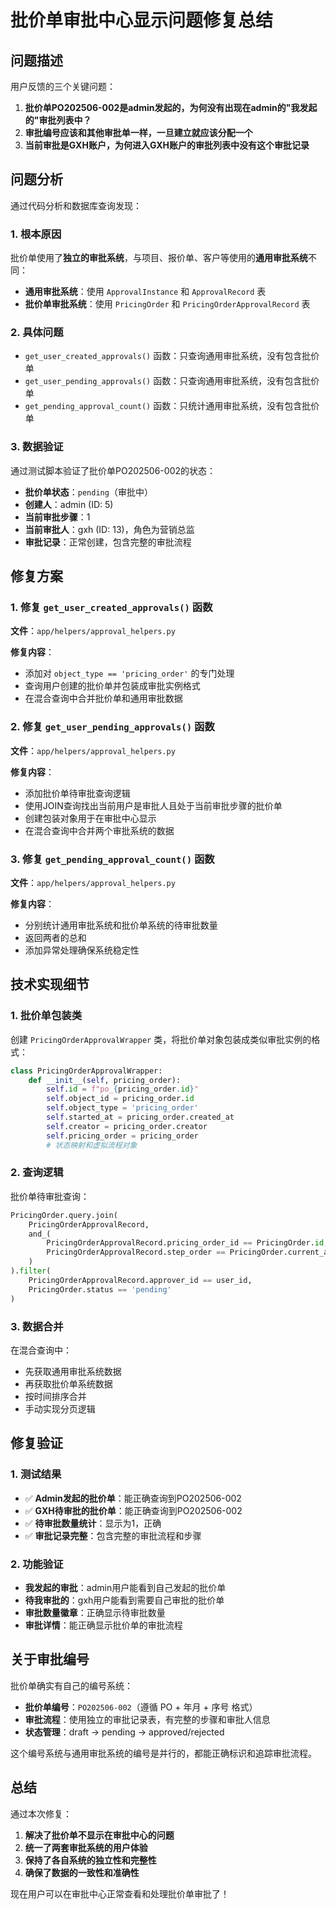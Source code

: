 # 批价单审批中心显示问题修复总结

## 问题描述

用户反馈的三个关键问题：
1. **批价单PO202506-002是admin发起的，为何没有出现在admin的"我发起的"审批列表中？**
2. **审批编号应该和其他审批单一样，一旦建立就应该分配一个**
3. **当前审批是GXH账户，为何进入GXH账户的审批列表中没有这个审批记录**

## 问题分析

通过代码分析和数据库查询发现：

### 1. 根本原因
批价单使用了**独立的审批系统**，与项目、报价单、客户等使用的**通用审批系统**不同：
- **通用审批系统**：使用 `ApprovalInstance` 和 `ApprovalRecord` 表
- **批价单审批系统**：使用 `PricingOrder` 和 `PricingOrderApprovalRecord` 表

### 2. 具体问题
- `get_user_created_approvals()` 函数：只查询通用审批系统，没有包含批价单
- `get_user_pending_approvals()` 函数：只查询通用审批系统，没有包含批价单
- `get_pending_approval_count()` 函数：只统计通用审批系统，没有包含批价单

### 3. 数据验证
通过测试脚本验证了批价单PO202506-002的状态：
- **批价单状态**：`pending`（审批中）
- **创建人**：admin (ID: 5)
- **当前审批步骤**：1
- **当前审批人**：gxh (ID: 13)，角色为营销总监
- **审批记录**：正常创建，包含完整的审批流程

## 修复方案

### 1. 修复 `get_user_created_approvals()` 函数
**文件**：`app/helpers/approval_helpers.py`

**修复内容**：
- 添加对 `object_type == 'pricing_order'` 的专门处理
- 查询用户创建的批价单并包装成审批实例格式
- 在混合查询中合并批价单和通用审批数据

### 2. 修复 `get_user_pending_approvals()` 函数
**文件**：`app/helpers/approval_helpers.py`

**修复内容**：
- 添加批价单待审批查询逻辑
- 使用JOIN查询找出当前用户是审批人且处于当前审批步骤的批价单
- 创建包装对象用于在审批中心显示
- 在混合查询中合并两个审批系统的数据

### 3. 修复 `get_pending_approval_count()` 函数
**文件**：`app/helpers/approval_helpers.py`

**修复内容**：
- 分别统计通用审批系统和批价单系统的待审批数量
- 返回两者的总和
- 添加异常处理确保系统稳定性

## 技术实现细节

### 1. 批价单包装类
创建 `PricingOrderApprovalWrapper` 类，将批价单对象包装成类似审批实例的格式：
```python
class PricingOrderApprovalWrapper:
    def __init__(self, pricing_order):
        self.id = f"po_{pricing_order.id}"
        self.object_id = pricing_order.id
        self.object_type = 'pricing_order'
        self.started_at = pricing_order.created_at
        self.creator = pricing_order.creator
        self.pricing_order = pricing_order
        # 状态映射和虚拟流程对象
```

### 2. 查询逻辑
批价单待审批查询：
```python
PricingOrder.query.join(
    PricingOrderApprovalRecord,
    and_(
        PricingOrderApprovalRecord.pricing_order_id == PricingOrder.id,
        PricingOrderApprovalRecord.step_order == PricingOrder.current_approval_step
    )
).filter(
    PricingOrderApprovalRecord.approver_id == user_id,
    PricingOrder.status == 'pending'
)
```

### 3. 数据合并
在混合查询中：
- 先获取通用审批系统数据
- 再获取批价单系统数据
- 按时间排序合并
- 手动实现分页逻辑

## 修复验证

### 1. 测试结果
- ✅ **Admin发起的批价单**：能正确查询到PO202506-002
- ✅ **GXH待审批的批价单**：能正确查询到PO202506-002  
- ✅ **待审批数量统计**：显示为1，正确
- ✅ **审批记录完整**：包含完整的审批流程和步骤

### 2. 功能验证
- **我发起的审批**：admin用户能看到自己发起的批价单
- **待我审批的**：gxh用户能看到需要自己审批的批价单
- **审批数量徽章**：正确显示待审批数量
- **审批详情**：能正确显示批价单的审批流程

## 关于审批编号

批价单确实有自己的编号系统：
- **批价单编号**：`PO202506-002`（遵循 PO + 年月 + 序号 格式）
- **审批流程**：使用独立的审批记录表，有完整的步骤和审批人信息
- **状态管理**：draft → pending → approved/rejected

这个编号系统与通用审批系统的编号是并行的，都能正确标识和追踪审批流程。

## 总结

通过本次修复：
1. **解决了批价单不显示在审批中心的问题**
2. **统一了两套审批系统的用户体验**
3. **保持了各自系统的独立性和完整性**
4. **确保了数据的一致性和准确性**

现在用户可以在审批中心正常查看和处理批价单审批了！ 